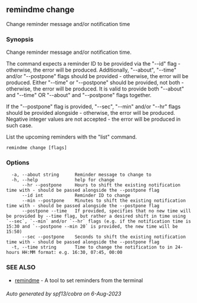 ## remindme change

Change reminder message and/or notification time

### Synopsis

Change reminder message and/or notification time.

The command expects a reminder ID to be provided via the "--id" flag - otherwise, the error will be produced.
Additionally, "--about", "--time" and/or "--postpone" flags should be provided - otherwise, the error will be produced.
Either "--time" or "--postpone" should be provided, not both - otherwise, the error will be produced.
It is valid to provide both "--about" and "--time" OR "--about" and "--postpone" flags together.

If the "--postpone" flag is provided, "--sec", "--min" and/or "--hr" flags should be provided alongside - otherwise, the error will be produced.
Negative integer values are not accepted - the error will be produced in such case.

List the upcoming reminders with the "list" command.

```
remindme change [flags]
```

### Options

```
  -a, --about string      Reminder message to change to
  -h, --help              help for change
      --hr --postpone     Hours to shift the existing notification time with - should be passed alongside the --postpone flag
      --id int            Reminder ID to change
      --min --postpone    Minutes to shift the existing notification time with - should be passed alongside the --postpone flag
      --postpone --time   If provided, specifies that no new time will be provided by --time flag, but rather a desired shift in time using `--sec`, `--min` and/or `--hr` flags (e.g. if the notification time is 15:30 and `--postpone --min 20` is provided, the new time will be 15:50)
      --sec --postpone    Seconds to shift the existing notification time with - should be passed alongside the --postpone flag
  -t, --time string       Time to change the notification to in 24-hours HH:MM format: e.g. 16:30, 07:45, 00:00
```

### SEE ALSO

* [remindme](remindme.md)	 - A tool to set reminders from the terminal

###### Auto generated by spf13/cobra on 6-Aug-2023
